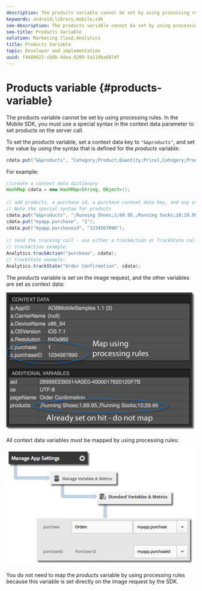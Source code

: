 ```yaml
---
description: The products variable cannot be set by using processing rules. In the Mobile SDK, you must use a special syntax in the context data parameter to set products on the server call.
keywords: android;library;mobile;sdk
seo-description: The products variable cannot be set by using processing rules. In the Mobile SDK, you must use a special syntax in the context data parameter to set products on the server call.
seo-title: Products Variable
solution: Marketing Cloud,Analytics
title: Products Variable
topic: Developer and implementation
uuid: f4484022-cb8b-4dea-9209-5a110ba607df
---
```


# Products variable {#products-variable}

The products variable cannot be set by using processing rules. In the Mobile SDK, you must use a special syntax in the context data parameter to set products on the server call.

To set the *products* variable, set a context data key to `"&&products"`, and set the value by using the syntax that is defined for the *products* variable:

```java
cdata.put("&&products", "Category;Product;Quantity;Price[,Category;Product;Quantity;Price]");
```

For example:

```java
//create a context data dictionary 
HashMap cdata = new HashMap<String, Object>(); 
 
// add products, a purchase id, a purchase context data key, and any other data you want to collect. 
// Note the special syntax for products 
cdata.put("&&products", ";Running Shoes;1;69.95,;Running Socks;10;29.99"); 
cdata.put("myapp.purchase", "1"); 
cdata.put("myapp.purchaseid", "1234567890"); 
 
// send the tracking call - use either a trackAction or TrackState call. 
// trackAction example: 
Analytics.trackAction("purchase", cdata); 
// trackState example: 
Analytics.trackState("Order Confirmation", cdata);
```

The *products* variable is set on the image request, and the other variables are set as context data:

![](assets/products-bloodhound.png)

All context data variables must be mapped by using processing rules:

![](assets/map-products.png)

You do not need to map the *products* variable by using processing rules because this variable is set directly on the image request by the SDK. 
